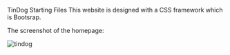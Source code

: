 TinDog Starting Files
This website is designed with a CSS framework which is Bootsrap.

The screenshot of the homepage:


![tindog](https://user-images.githubusercontent.com/65573250/179622967-d89b93d0-0556-4df4-b461-cbe078c899b8.png)
